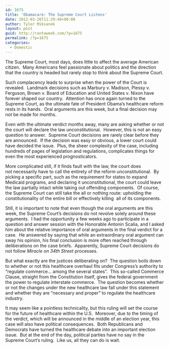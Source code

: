 ```yaml
---
id: 1675
title: 'Obamacare: The Supreme Court Listens'
date: 2012-03-26T11:29:48+00:00
author: Tyler Miksanek
layout: post
guid: http://rantaweek.com/?p=1675
permalink: /?p=1675
categories:
  - Domestic
---
```

The Supreme Court, most days, does little to affect the average American citizen.  Many Americans feel passionate about politics and the direction that the country is headed but rarely stop to think about the Supreme Court.

Such complacency leads to surprise when the power of the Court is revealed.  Landmark decisions such as Marbury v. Madison, Plessy v. Ferguson, Brown v. Board of Education and United States v. Nixon have forever shaped our country.  Attention has once again turned to the Supreme Court, as the ultimate fate of President Obama&#8217;s healthcare reform rests in its hands.  Oral arguments are this week, but a final decision may not be made for months.

Even with the ultimate verdict months away, many are asking whether or not the court will declare the law unconstitutional.  However, this is not an easy question to answer.  Supreme Court decisions are rarely clear before they are announced.  If the decision was easy or obvious, a lower court could have decided the issue.  Plus, the sheer complexity of the case, including hundreds of pages of legislation and regulations, complicates things for even the most experienced prognosticators.

More complicated still, if it finds fault with the law, the court does not necessarily have to call the entirety of the reform unconstitutional.  By picking a specific part, such as the requirement for states to expand Medicaid programs, and declaring it unconstitutional, the court could leave the law partially intact while taking out offending components.  Of course, the Supreme Court can still take the all or nothing route: upholding the constitutionality of the entire bill or effectively killing  all of its components.

Still, it is important to note that even though the oral arguments are this week, the Supreme Court&#8217;s decisions do not revolve solely around these arguments.  I had the opportunity a few weeks ago to participate in a question and answer session with the Honorable Antonin Scalia, and I asked him about the relative importance of oral arguments in the final verdict for a case.  He answered by saying that while an extraordinary oral argument can sway his opinion, his final conclusion is more often reached through deliberations on the case briefs.  Apparently, Supreme Court decisions do not follow _Miracle on 34th Street_ processes.

But what exactly are the justices deliberating on?  The question boils down to whether or not this healthcare overhaul fits under Congress&#8217;s authority to &#8220;regulate commerce&#8230; among the several states&#8221;.  This so-called Commerce Clause, straight from the Constitution itself, gives the federal government the power to regulate interstate commerce.  The question becomes whether or not the changes under the new healthcare law fall under this statement and whether they are &#8220;necessary and proper&#8221; to regulate the healthcare industry.

It may seem like a pointless technicality, but this ruling will set the course for the future of healthcare within the U.S.  Moreover, due to the timing of the verdict, which will be announced in the middle of an election year, this case will also have political consequences.  Both Republicans and Democrats have turned the healthcare debate into an important election issue.  But at the end of the day, political parties have no say in the Supreme Court&#8217;s ruling.  Like us, all they can do is wait.

&nbsp;